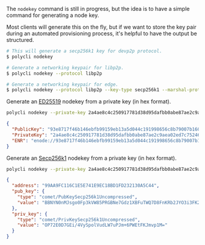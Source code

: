 The `nodekey` command is still in progress, but the idea is to have a
simple command for generating a node key.

Most clients will generate this on the fly, but if we want to store
the key pair during an automated provisioning process, it's helpful to
have the output be structured.

```bash
# This will generate a secp256k1 key for devp2p protocol.
$ polycli nodekey

# Generate a networking keypair for libp2p.
$ polycli nodekey --protocol libp2p

# Generate a networking keypair for edge.
$ polycli nodekey --protocol libp2p --key-type secp256k1 --marshal-protobuf
```

Generate an [ED25519](https://en.wikipedia.org/wiki/Curve25519) nodekey from a private key (in hex format).

```bash
polycli nodekey --private-key 2a4ae8c4c250917781d38d95dafbb0abe87ae2c9aea02ed7c7524685358e49c2 | jq
```

```json
{
  "PublicKey": "93e8717f46b146ebfb99159eb13a5d044c191998656c8b79007b16051bb1ff762d09884e43783d898dd47f6220af040206cabbd45c9a26bb278a522c3d538a1f",
  "PrivateKey": "2a4ae8c4c250917781d38d95dafbb0abe87ae2c9aea02ed7c7524685358e49c2",
  "ENR": "enode://93e8717f46b146ebfb99159eb13a5d044c191998656c8b79007b16051bb1ff762d09884e43783d898dd47f6220af040206cabbd45c9a26bb278a522c3d538a1f@0.0.0.0:30303?discport=0"
}
```

Generate an [Secp256k1](https://en.bitcoin.it/wiki/Secp256k1) nodekey from a private key (in hex format).

```bash
polycli nodekey --private-key 2a4ae8c4c250917781d38d95dafbb0abe87ae2c9aea02ed7c7524685358e49c2 --key-type secp256k1 | jq
```

```json
{
  "address": "99AA9FC116C1E5E741E9EC18BD1FD232130A5C44",
  "pub_key": {
    "type": "comet/PubKeySecp256k1Uncompressed",
    "value": "BBNYN0nMJsgo0Fp3kVW85PRGBNe7Gdz1XBFuTWQ7D8FnKRb2JYO3i3FK2UiA5+gTSxYu1K66KdYjQYP1mOkH09g="
  },
  "priv_key": {
    "type": "comet/PrivKeySecp256k1Uncompressed",
    "value": "OP72E0D7GEi/4VySpolVudLW7uPJm+6PWEtFKJmvp1M="
  }
}
```
